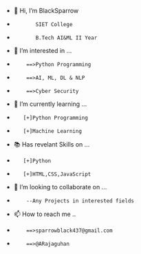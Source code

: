 - 👋 Hi, I’m BlackSparrow
-            SIET College
-            B.Tech AI&ML II Year

- 👀 I’m interested in ...
-         ==>Python Programming
-         ==>AI, ML, DL & NLP
-         ==>Cyber Security
                  
- 🌱 I’m currently learning ...
-        [+]Python Programming
-        [+]Machine Learning
         
- 📚 Has revelant Skills on ...
-        [+]Python
-        [+]HTML,CSS,JavaScript
         
- 💞️ I’m looking to collaborate on ...
-         --Any Projects in interested fields
         
- 📫 How to reach me ..
-         ==>sparrowblack437@gmail.com
-         ==>@ARajaguhan

         
<!---
BlackSparrow-43/BlackSparrow-43 is a ✨ special ✨ repository because its `README.md` (this file) appears on your GitHub profile.
You can click the Preview link to take a look at your changes.
--->

